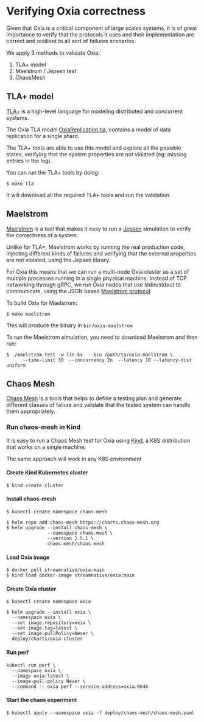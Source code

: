 
# Verifying Oxia correctness

Given that Oxia is a critical component of large scales systems, it is of great importance to verify that 
the protocols it uses and their implementation are correct and resilient to all sort of failures scenarios.

We apply 3 methods to validate Oxia:

 1. TLA+ model
 2. Maelstrom / Jepsen test
 3. ChaosMesh

## TLA+ model

[TLA+](https://lamport.azurewebsites.net/tla/tla.html) is a high-level language for modeling distributed and 
concurrent systems.

The Oxia TLA model [OxiaReplication.tla](../tlaplus/OxiaReplication.tla), contains a model of data replication for a
single shard.

The TLA+ tools are able to use this model and explore all the possible states, verifying that the system properties are
not violated (eg: missing entries in the log).

You can run the TLA+ tools by doing:

```shell
$ make tla
```

It will download all the required TLA+ tools and run the validation.


## Maelstrom

[Maelstrom](https://github.com/jepsen-io/maelstrom) is a tool that makes it easy to run a [Jepsen](https://jepsen.io/)
simulation to verify the correctness of a system.

Unlike for TLA+, Maelstrom works by running the real production code, injecting different kinds of failures and verifying
that the external properties are not violated, using the Jepsen library.

For Oxia this means that we can run a multi-node Oxia cluster as a set of multiple processes running in a single physical
machine. Instead of TCP networking through gRPC, we run Oxia nodes that use stdin/stdout to communicate, using the 
JSON based [Maelstrom protocol](https://github.com/jepsen-io/maelstrom/blob/main/doc/protocol.md).

To build Oxia for Maelstrom: 

```shell
$ make maelstrom
```

This will produce the binary in `bin/oxia-maelstrom`

To run the Maelstrom simulation, you need to download Maelstrom and then run:

```shell
$ ./maelstrom test -w lin-kv  --bin /path/to/oxia-maelstrom \
      --time-limit 30  --concurrency 2n  --latency 10 --latency-dist uniform
```


## Chaos Mesh

[Chaos Mesh](https://chaos-mesh.org/) is a tools that helps to define a testing plan and generate different classes
of failure and validate that the tested system can handle them appropriately.

### Run chaos-mesh in Kind

It is easy to run a Chaos Mesh test for Oxia using [Kind](https://kind.sigs.k8s.io/), a K8S distribution that works
on a single machine.

The same approach will work in any K8S environment

#### Create Kind Kubernetes cluster

```shell
$ kind create cluster
```

#### Install chaos-mesh

```shell
$ kubectl create namespace chaos-mesh

$ helm repo add chaos-mesh https://charts.chaos-mesh.org
$ helm upgrade --install chaos-mesh \
               --namespace chaos-mesh \
               --version 2.5.1 \
               chaos-mesh/chaos-mesh
```

#### Load Oxia image

```shell
$ docker pull streamnative/oxia:main
$ kind load docker-image streamnative/oxia:main
```

#### Create Oxia cluster

```shell
$ kubectl create namespace oxia

$ helm upgrade --install oxia \
  --namespace oxia \
  --set image.repository=oxia \
  --set image.tag=latest \
  --set image.pullPolicy=Never \
  deploy/charts/oxia-cluster
```

#### Run perf

```shell
kubectl run perf \
  --namespace oxia \
  --image oxia:latest \
  --image-pull-policy Never \
  --command -- oxia perf --service-address=oxia:6648
```

#### Start the chaos experiment

```shell
$ kubectl apply --namespace oxia -f deploy/chaos-mesh/chaos-mesh.yaml 
```
